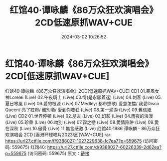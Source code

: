 ﻿---
title: 红馆40·谭咏麟《86万众狂欢演唱会》2CD低速原抓WAV+CUE
date: 2024-03-02 10:26:52
categories: WAV车载音乐、镜像
tags: 华语中文
---
# 红馆40·谭咏麟《86万众狂欢演唱会》2CD[低速原抓WAV+CUE]

红馆40·谭咏麟《86万众狂欢演唱会》2CD[低速原抓WAV+CUE]
CD1
01.暴風女神Lorelei (Live)
02.午夜騎士 (Live)
03.情(是永願着迷) (Live)
04.刺客 (Live)
05.夏日寒風 (Live)
06.愛的根源 (Live)
07.Medley: 都市戀歌/ 愛意怎擋/ 我愛Disco Queen/ 亮了紅燈/ 離別酒/ 愛到你發狂
(Live)
08.第一滴淚 (Live)
09.舊信紙 (Live)
CD2
01.世界停頓 (Live)
02.朋友 (Live)
03.幻影 (Live)
04.雨夜的浪漫 (Live)
05.珍重 (Live)
06.吻別 (Live)
07.霧之戀 (Live)
08.愛情陷阱 (Live)
09.愛在深秋 (Live)
10.傲骨 (Live)
11.無言感激 (Live)
红馆40·1986 谭咏麟 - 86万众狂欢演唱会 2CD [香港环球唱片2023版][WAV+CUE].rar:
https://url27.ctfile.com/f/9388027-1027229638-fc7ea7?p=559675
(访问密码: 559675)
红馆40: https://url27.ctfile.com/d/9388027-60226339-2d62ea?p=559675
(访问密码: 559675)
原文：[链接](https://blog.sina.com.cn/s/blog_1647c7e76010314jx.html)